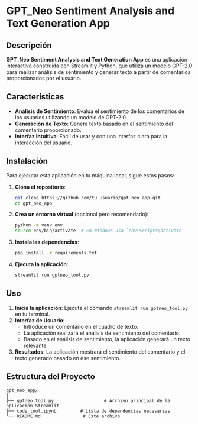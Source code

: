 # GPT_Neo Sentiment Analysis and Text Generation App

## Descripción

**GPT_Neo Sentiment Analysis and Text Generation App** es una aplicación interactiva construida con Streamlit y Python, que utiliza un modelo GPT-2.0 para realizar análisis de sentimiento y generar texto a partir de comentarios proporcionados por el usuario.

## Características

- **Análisis de Sentimiento**: Evalúa el sentimiento de los comentarios de los usuarios utilizando un modelo de GPT-2.0.
- **Generación de Texto**: Genera texto basado en el sentimiento del comentario proporcionado.
- **Interfaz Intuitiva**: Fácil de usar y con una interfaz clara para la interacción del usuario.

## Instalación

Para ejecutar esta aplicación en tu máquina local, sigue estos pasos:

1. **Clona el repositorio**:
   ```sh
   git clone https://github.com/tu_usuario/gpt_neo_app.git
   cd gpt_neo_app
   ```

2. **Crea un entorno virtual** (opcional pero recomendado):
   ```sh
   python -m venv env
   source env/bin/activate  # En Windows usa `env\Scripts\activate`
   ```

3. **Instala las dependencias**:
   ```sh
   pip install -r requirements.txt
   ```

4. **Ejecuta la aplicación**:
   ```sh
   streamlit run gptneo_tool.py
   ```

## Uso

1. **Inicia la aplicación**: Ejecuta el comando `streamlit run gptneo_tool.py` en tu terminal.
2. **Interfaz de Usuario**:
    - Introduce un comentario en el cuadro de texto.
    - La aplicación realizará el análisis de sentimiento del comentario.
    - Basado en el análisis de sentimiento, la aplicación generará un texto relevante.
3. **Resultados**: La aplicación mostrará el sentimiento del comentario y el texto generado basado en ese sentimiento.

## Estructura del Proyecto

```
gpt_neo_app/
│
├── gptneo_tool.py                   # Archivo principal de la aplicación Streamlit
├── code_tool.ipynb         # Lista de dependencias necesarias
└── README.md                # Este archivo
```
